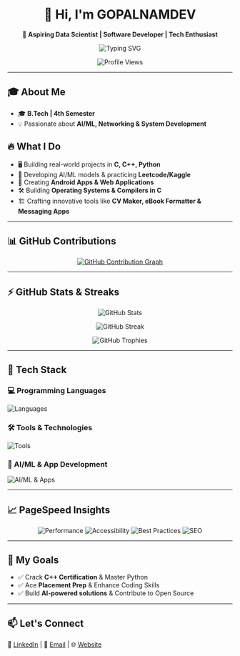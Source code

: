 <h1 align="center">👋 Hi, I'm GOPALNAMDEV</h1>

<p align="center">
  🚀 <strong>Aspiring Data Scientist | Software Developer | Tech Enthusiast</strong>
</p>

<p align="center">
  <img src="https://readme-typing-svg.herokuapp.com?font=Fira+Code&size=22&duration=3000&pause=1000&color=F7B801&center=true&vCenter=true&width=500&height=50&lines=🚀+Aspiring+Data+Scientist;💻+Passionate+Developer;🔥+Building+Cool+Projects;📊+AI%2FML+Enthusiast;💡+Always+Learning!" alt="Typing SVG">
</p>

<p align="center">
  <img src="https://komarev.com/ghpvc/?username=GOPALNAMDEV&style=for-the-badge&color=brightgreen" alt="Profile Views">
</p>

---

## 🎓 About Me
- 🎓 **B.Tech | 4th Semester**
- 💡 Passionate about **AI/ML, Networking & System Development**

## 🔥 What I Do
- 🖥️ Building real-world projects in **C, C++, Python**
- 🤖 Developing AI/ML models & practicing **Leetcode/Kaggle**
- 📲 Creating **Android Apps & Web Applications**
- 🛠️ Building **Operating Systems & Compilers in C**
- 🏗️ Crafting innovative tools like **CV Maker, eBook Formatter & Messaging Apps**

---

## 📊 GitHub Contributions
<p align="center">
  <a href="https://github.com/GOPALNAMDEV">
    <img src="https://github-readme-activity-graph.vercel.app/graph?username=GOPALNAMDEV&theme=github-dark&hide_border=true" alt="GitHub Contribution Graph">
  </a>
</p>

---

## ⚡ GitHub Stats & Streaks
<p align="center">
  <img src="https://github-readme-stats.vercel.app/api?username=GOPALNAMDEV&show_icons=true&theme=dark" alt="GitHub Stats">
</p>

<p align="center">
  <img src="https://github-readme-streak-stats.herokuapp.com/?user=GOPALNAMDEV&theme=dark" alt="GitHub Streak">
</p>

<p align="center">
  <img src="https://github-profile-trophy.vercel.app/?username=GOPALNAMDEV&theme=dark&margin-w=15" alt="GitHub Trophies">
</p>

---

## 🚀 Tech Stack
### 💻 Programming Languages
<p>
  <img src="https://skillicons.dev/icons?i=c,cpp,python,java,javascript,html,css" title="C, C++, Python, Java, JavaScript, HTML, CSS" alt="Languages"/>
</p>

### 🛠️ Tools & Technologies
<p>
  <img src="https://skillicons.dev/icons?i=git,github,linux,vscode,androidstudio,figma" title="Git, GitHub, Linux, VSCode, Android Studio, Figma" alt="Tools"/>
</p>

### 🤖 AI/ML & App Development
<p>
  <img src="https://skillicons.dev/icons?i=tensorflow,pytorch,flask,django,flutter,mysql" title="TensorFlow, PyTorch, Flask, Django, Flutter, MySQL" alt="AI/ML & Apps"/>
</p>

---

## 📈 PageSpeed Insights
<p align="center">
  <img src="https://img.shields.io/badge/Performance-97-brightgreen?style=for-the-badge" alt="Performance">
  <img src="https://img.shields.io/badge/Accessibility-100-brightgreen?style=for-the-badge" alt="Accessibility">
  <img src="https://img.shields.io/badge/Best%20Practices-100-brightgreen?style=for-the-badge" alt="Best Practices">
  <img src="https://img.shields.io/badge/SEO-100-brightgreen?style=for-the-badge" alt="SEO">
</p>

---

## 📌 My Goals
- ✅ Crack **C++ Certification** & Master Python
- ✅ Ace **Placement Prep** & Enhance Coding Skills
- ✅ Build **AI-powered solutions** & Contribute to Open Source

---

## 📫 Let's Connect
<p>
  💼 <a href="https://www.linkedin.com/in/gopal-namdev-a50403324" target="_blank">LinkedIn</a> | 📧 <a href="mailto:gopaln0369@gmail.com" target="_blank">Email</a> | 🌐 <a href="#">Website</a>
</p>
